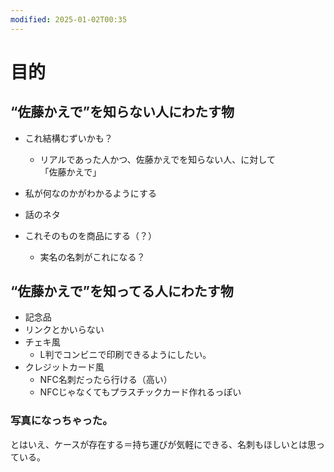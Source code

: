 ```yaml
---
modified: 2025-01-02T00:35
---
```

  

  

# 目的

## “佐藤かえで”を知らない人にわたす物

- これ結構むずいかも？
    - リアルであった人かつ、佐藤かえでを知らない人、に対して  
        「佐藤かえで」  
        
- 私が何なのかがわかるようにする
- 話のネタ
- これそのものを商品にする（？）
    - 実名の名刺がこれになる？

  

## “佐藤かえで”を知ってる人にわたす物

- 記念品
- リンクとかいらない
- チェキ風
    - L判でコンビニで印刷できるようにしたい。
- クレジットカード風
    - NFC名刺だったら行ける（高い）
    - NFCじゃなくてもプラスチックカード作れるっぽい

  

  

### 写真になっちゃった。

とはいえ、ケースが存在する＝持ち運びが気軽にできる、名刺もほしいとは思っている。
